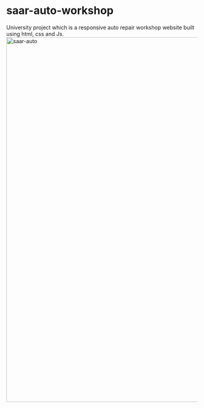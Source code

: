 # saar-auto-workshop
University project which is a responsive auto repair workshop website built using html, css and Js.
<img width="960" alt="saar-auto" src="https://github.com/Salman0348/saar-auto-workshop/assets/142433401/36ca49ad-0f98-4d70-99d8-f8364b989a50">
